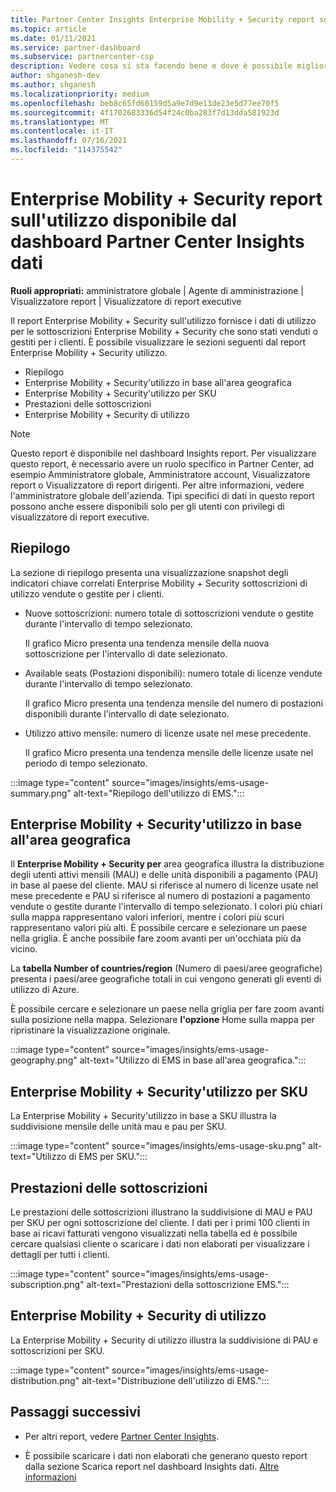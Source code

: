 ```yaml
---
title: Partner Center Insights Enterprise Mobility + Security report sull'utilizzo
ms.topic: article
ms.date: 01/11/2021
ms.service: partner-dashboard
ms.subservice: partnercenter-csp
description: Vedere cosa si sta facendo bene e dove è possibile migliorare l'utilizzo delle sottoscrizioni Enterprise Mobility + Security che si vendono o si gestiscono per i clienti.
author: shganesh-dev
ms.author: shganesh
ms.localizationpriority: medium
ms.openlocfilehash: beb8c65fd60159d5a9e7d9e13de23e5d77ee70f5
ms.sourcegitcommit: 4f1702683336d54f24c0ba283f7d13dda581923d
ms.translationtype: MT
ms.contentlocale: it-IT
ms.lasthandoff: 07/16/2021
ms.locfileid: "114375542"
---
```

# <a name="enterprise-mobility--security-usage-report-available-from-the-partner-center-insights-dashboard"></a>Enterprise Mobility + Security report sull'utilizzo disponibile dal dashboard Partner Center Insights dati

**Ruoli appropriati:** amministratore globale | Agente di amministrazione | Visualizzatore report | Visualizzatore di report executive

Il report Enterprise Mobility + Security sull'utilizzo fornisce i dati di utilizzo per le sottoscrizioni Enterprise Mobility + Security che sono stati venduti o gestiti per i clienti. È possibile visualizzare le sezioni seguenti dal report Enterprise Mobility + Security utilizzo.

- Riepilogo
- Enterprise Mobility + Security'utilizzo in base all'area geografica
- Enterprise Mobility + Security'utilizzo per SKU
- Prestazioni delle sottoscrizioni
- Enterprise Mobility + Security di utilizzo

 > [!NOTE]
 > Questo report è disponibile nel dashboard Insights report. Per visualizzare questo report, è necessario avere un ruolo specifico in Partner Center, ad esempio Amministratore globale, Amministratore account, Visualizzatore report o Visualizzatore di report dirigenti. Per altre informazioni, vedere l'amministratore globale dell'azienda. Tipi specifici di dati in questo report possono anche essere disponibili solo per gli utenti con privilegi di visualizzatore di report executive.

## <a name="summary"></a>Riepilogo

La sezione di riepilogo presenta una visualizzazione snapshot degli indicatori chiave correlati Enterprise Mobility + Security sottoscrizioni di utilizzo vendute o gestite per i clienti. 

- Nuove sottoscrizioni: numero totale di sottoscrizioni vendute o gestite durante l'intervallo di tempo selezionato.

   Il grafico Micro presenta una tendenza mensile della nuova sottoscrizione per l'intervallo di date selezionato.

- Available seats (Postazioni disponibili): numero totale di licenze vendute durante l'intervallo di tempo selezionato.

   Il grafico Micro presenta una tendenza mensile del numero di postazioni disponibili durante l'intervallo di date selezionato.

- Utilizzo attivo mensile: numero di licenze usate nel mese precedente.

   Il grafico Micro presenta una tendenza mensile delle licenze usate nel periodo di tempo selezionato.

:::image type="content" source="images/insights/ems-usage-summary.png" alt-text="Riepilogo dell'utilizzo di EMS.":::

## <a name="enterprise-mobility--security-usage-by-geography"></a>Enterprise Mobility + Security'utilizzo in base all'area geografica

Il **Enterprise Mobility + Security per** area geografica illustra la distribuzione degli utenti attivi mensili (MAU) e delle unità disponibili a pagamento (PAU) in base al paese del cliente. MAU si riferisce al numero di licenze usate nel mese precedente e PAU si riferisce al numero di postazioni a pagamento vendute o gestite durante l'intervallo di tempo selezionato. I colori più chiari sulla mappa rappresentano valori inferiori, mentre i colori più scuri rappresentano valori più alti. È possibile cercare e selezionare un paese nella griglia. È anche possibile fare zoom avanti per un'occhiata più da vicino.

La **tabella Number of countries/region** (Numero di paesi/aree geografiche) presenta i paesi/aree geografiche totali in cui vengono generati gli eventi di utilizzo di Azure.

È possibile cercare e selezionare un paese nella griglia per fare zoom avanti sulla posizione nella mappa. Selezionare **l'opzione** Home sulla mappa per ripristinare la visualizzazione originale.

:::image type="content" source="images/insights/ems-usage-geography.png" alt-text="Utilizzo di EMS in base all'area geografica.":::

## <a name="enterprise-mobility--security-usage-by-sku"></a>Enterprise Mobility + Security'utilizzo per SKU

La Enterprise Mobility + Security'utilizzo in base a SKU illustra la suddivisione mensile delle unità mau e pau per SKU.

:::image type="content" source="images/insights/ems-usage-sku.png" alt-text="Utilizzo di EMS per SKU.":::

## <a name="subscriptions-performance"></a>Prestazioni delle sottoscrizioni

Le prestazioni delle sottoscrizioni illustrano la suddivisione di MAU e PAU per SKU per ogni sottoscrizione del cliente. I dati per i primi 100 clienti in base ai ricavi fatturati vengono visualizzati nella tabella ed è possibile cercare qualsiasi cliente o scaricare i dati non elaborati per visualizzare i dettagli per tutti i clienti.

:::image type="content" source="images/insights/ems-usage-subscription.png" alt-text="Prestazioni della sottoscrizione EMS.":::

## <a name="enterprise-mobility--security-usage-distribution"></a>Enterprise Mobility + Security di utilizzo

La Enterprise Mobility + Security di utilizzo illustra la suddivisione di PAU e sottoscrizioni per SKU.

:::image type="content" source="images/insights/ems-usage-distribution.png" alt-text="Distribuzione dell'utilizzo di EMS.":::

## <a name="next-steps"></a>Passaggi successivi

- Per altri report, vedere [Partner Center Insights](partner-center-insights.md).

- È possibile scaricare i dati non elaborati che generano questo report dalla sezione Scarica report nel dashboard Insights dati. [Altre informazioni](insights-download-reports.md) 
